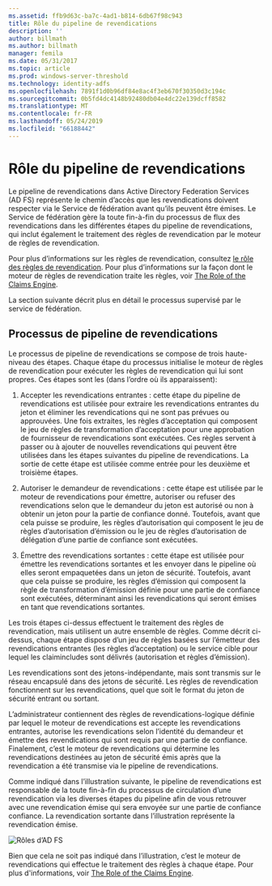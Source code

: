 ```yaml
---
ms.assetid: ffb9d63c-ba7c-4ad1-b814-6db67f98c943
title: Rôle du pipeline de revendications
description: ''
author: billmath
ms.author: billmath
manager: femila
ms.date: 05/31/2017
ms.topic: article
ms.prod: windows-server-threshold
ms.technology: identity-adfs
ms.openlocfilehash: 7891f1d0b96df84e8ac4f3eb670f30350d3c194c
ms.sourcegitcommit: 0b5fd4dc4148b92480db04e4dc22e139dcff8582
ms.translationtype: MT
ms.contentlocale: fr-FR
ms.lasthandoff: 05/24/2019
ms.locfileid: "66188442"
---
```

# <a name="the-role-of-the-claims-pipeline"></a>Rôle du pipeline de revendications
Le pipeline de revendications dans Active Directory Federation Services \(AD FS\) représente le chemin d’accès que les revendications doivent respecter via le Service de fédération avant qu’ils peuvent être émises. Le Service de fédération gère la toute fin\-à\-fin du processus de flux des revendications dans les différentes étapes du pipeline de revendications, qui inclut également le traitement des règles de revendication par le moteur de règles de revendication.  
  
Pour plus d’informations sur les règles de revendication, consultez [le rôle des règles de revendication](The-Role-of-Claim-Rules.md). Pour plus d’informations sur la façon dont le moteur de règles de revendication traite les règles, voir [The Role of the Claims Engine](The-Role-of-the-Claims-Engine.md).  
  
La section suivante décrit plus en détail le processus supervisé par le service de fédération.  
  
## <a name="claims-pipeline-process"></a>Processus de pipeline de revendications  
Le processus de pipeline de revendications se compose de trois haute\-niveau des étapes. Chaque étape du processus initialise le moteur de règles de revendication pour exécuter les règles de revendication qui lui sont propres. Ces étapes sont les \(dans l’ordre où ils apparaissent\):  
  
1.  Accepter les revendications entrantes : cette étape du pipeline de revendications est utilisée pour extraire les revendications entrantes du jeton et éliminer les revendications qui ne sont pas prévues ou approuvées. Une fois extraites, les règles d’acceptation qui composent le jeu de règles de transformation d’acceptation pour une approbation de fournisseur de revendications sont exécutées. Ces règles servent à passer ou à ajouter de nouvelles revendications qui peuvent être utilisées dans les étapes suivantes du pipeline de revendications. La sortie de cette étape est utilisée comme entrée pour les deuxième et troisième étapes.  
  
2.  Autoriser le demandeur de revendications : cette étape est utilisée par le moteur de revendications pour émettre, autoriser ou refuser des revendications selon que le demandeur du jeton est autorisé ou non à obtenir un jeton pour la partie de confiance donné. Toutefois, avant que cela puisse se produire, les règles d’autorisation qui composent le jeu de règles d’autorisation d’émission ou le jeu de règles d’autorisation de délégation d’une partie de confiance sont exécutées.  
  
3.  Émettre des revendications sortantes : cette étape est utilisée pour émettre les revendications sortantes et les envoyer dans le pipeline où elles seront empaquetées dans un jeton de sécurité. Toutefois, avant que cela puisse se produire, les règles d’émission qui composent la règle de transformation d’émission définie pour une partie de confiance sont exécutées, déterminant ainsi les revendications qui seront émises en tant que revendications sortantes.  
  
Les trois étapes ci-dessus effectuent le traitement des règles de revendication, mais utilisent un autre ensemble de règles. Comme décrit ci-dessus, chaque étape dispose d’un jeu de règles basées sur l’émetteur des revendications entrantes \(les règles d’acceptation\) ou le service cible pour lequel les claimincludes sont délivrés \(autorisation et règles d’émission\).  
  
Les revendications sont des jetons\-indépendante, mais sont transmis sur le réseau encapsulé dans des jetons de sécurité. Les règles de revendication fonctionnent sur les revendications, quel que soit le format du jeton de sécurité entrant ou sortant.  
  
L’administrateur contiennent des règles de revendications\-logique définie par lequel le moteur de revendications est accepte les revendications entrantes, autorise les revendications selon l’identité du demandeur et émettre des revendications qui sont requis par une partie de confiance. Finalement, c’est le moteur de revendications qui détermine les revendications destinées au jeton de sécurité émis après que la revendication a été transmise via le pipeline de revendications.  
  
Comme indiqué dans l’illustration suivante, le pipeline de revendications est responsable de la toute fin\-à\-fin du processus de circulation d’une revendication via les diverses étapes du pipeline afin de vous retrouver avec une revendication émise qui sera envoyée sur une partie de confiance confiance. La revendication sortante dans l’illustration représente la revendication émise.  
  
![Rôles d’AD FS](media/adfs2_pipeline.gif)  
  
Bien que cela ne soit pas indiqué dans l’illustration, c’est le moteur de revendications qui effectue le traitement des règles à chaque étape. Pour plus d'informations, voir [The Role of the Claims Engine](The-Role-of-the-Claims-Engine.md).  
  

